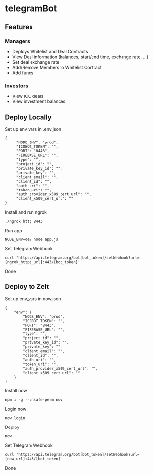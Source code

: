 # telegramBot

## Features

### Managers
- Deploys Whitelist and Deal Contracts
- View Deal information (balances, start/end time, exchange rate, ...)
- Set deal exchange rate
- Add/Remove Members to Whitelist Contract 
- Add funds
### Investors
- View ICO deals
- View investment balances

## Deploy Locally

Set up env_vars in .env.json

    {
         "NODE_ENV": "prod",
         "ICOBOT_TOKEN": "",
         "PORT": "8443",
         "FIREBASE_URL": "",
         "type": "",
         "project_id": "",
         "private_key_id": "",
         "private_key": "",
         "client_email": "",
         "client_id": "",
         "auth_uri": "",
         "token_uri": "",
         "auth_provider_x509_cert_url": "",
         "client_x509_cert_url": ""
    }

Install and run ngrok

    ./ngrok http 8443

Run app

    NODE_ENV=dev node app.js
    
Set Telegram Webhook

    curl 'https://api.telegram.org/bot[bot_token]/setWebhook?url=[ngrok_https_url]:443/[bot_token]'
    
Done

## Deploy to Zeit

Set up env_vars in now.json

    {
        "env": {
            "NODE_ENV": "prod",
            "ICOBOT_TOKEN": "",
            "PORT": "8443",
            "FIREBASE_URL": "",
            "type": "",
            "project_id": "",
            "private_key_id": "",
            "private_key": "",
            "client_email": "",
            "client_id": "",
            "auth_uri": "",
            "token_uri": "",
            "auth_provider_x509_cert_url": "",
            "client_x509_cert_url": ""
        }
    }

Install now

    npm i -g --unsafe-perm now

Login now

    now login

Deploy
  
    now

Set Telegram Webhook

    curl 'https://api.telegram.org/bot[bot_token]/setWebhook?url=[now_url]:443/[bot_token]'

Done

